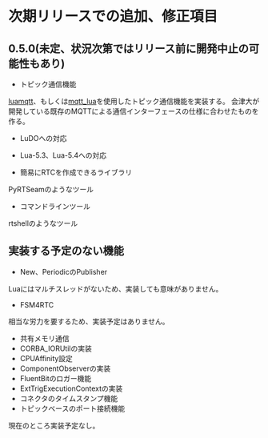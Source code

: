 # 次期リリースでの追加、修正項目




## 0.5.0(未定、状況次第ではリリース前に開発中止の可能性もあり)


* トピック通信機能

[luamqtt](https://luarocks.org/modules/xhaskx/luamqtt)、もしくは[mqtt_lua](https://github.com/geekscape/mqtt_lua)を使用したトピック通信機能を実装する。
会津大が開発している既存のMQTTによる通信インターフェースの仕様に合わせたものを作る。

* LuDOへの対応

* Lua-5.3、Lua-5.4への対応

* 簡易にRTCを作成できるライブラリ

PyRTSeamのようなツール

* コマンドラインツール

rtshellのようなツール




## 実装する予定のない機能
* New、PeriodicのPublisher

Luaにはマルチスレッドがないため、実装しても意味がありません。
* FSM4RTC

相当な労力を要するため、実装予定はありません。
* 共有メモリ通信
* CORBA_IORUtilの実装
* CPUAffinity設定
* ComponentObserverの実装
* FluentBitのロガー機能
* ExtTrigExecutionContextの実装
* コネクタのタイムスタンプ機能
* トピックベースのポート接続機能

現在のところ実装予定なし。
